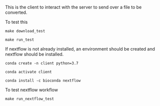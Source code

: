 This is the client to interact with the server to send over a file to be converted. 

To test this

```
make download_test
```

```
make run_test
```


If nextflow is not already installed, an environment should be created and nextflow should be installed.
```
conda create -n client python=3.7

conda activate client

conda install -c bioconda nextflow
```

To test nextflow workflow

```
make run_nextflow_test
```